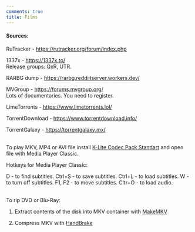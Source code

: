 ```yaml
---
comments: true
title: Films
---
```


#### Sources:

RuTracker - <https://rutracker.org/forum/index.php>

1337x - <https://1337x.to/><br>
Release groups: QxR, UTR.

RARBG dump - <https://rarbg.reddiitserver.workers.dev/>

MVGroup - <https://forums.mvgroup.org/><br>
Lots of documentaries. You need to register.

LimeTorrents - <https://www.limetorrents.lol/>

TorrentDownload - <https://www.torrentdownload.info/>

TorrentGalaxy - <https://torrentgalaxy.mx/>
<br><br>

To play MKV, MP4 or AVI file install [K-Lite Codec Pack Standart](https://codecguide.com/download_kl.htm) and open file with Media Player Classic.

Hotkeys for Media Player Classic:

D - to find subtitles. Ctrl+S - to save subtitles. Ctrl+L - to load subtitles. W - to turn off subtitles. F1, F2 - to move subtitles. Cltr+O - to load audio.
<br><br>

To rip DVD or Blu-Ray:

1) Extract contents of the disk into MKV container with [MakeMKV](https://rutracker.org/forum/viewtopic.php?t=6237783)

2) Compress MKV with [HandBrake](https://handbrake.fr/downloads.php)